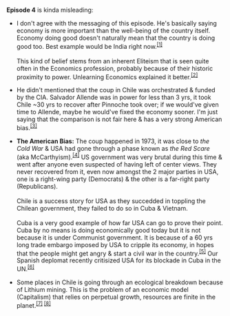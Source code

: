 **Episode 4** is kinda misleading:

* I don't agree with the messaging of this episode. He's basically saying economy is more important than the well-being of the country itself. Economy doing good doesn't naturally mean that the country is doing good too. Best example would be India right now.<sup>[[1]](https://timesofindia.indiatimes.com/business/india-business/why-you-are-not-investing-finance-minister-to-industry/articleshow/94187630.cms)</sup>\
\
This kind of belief stems from an inherent Eliteism that is seen quite often in the Economics profession, probably because of their historic proximity to power. Unlearning Economics explained it better.<sup>[[2]](https://www.youtube.com/watch?v=AeMcVo3WFOY)</sup>

* He didn't mentioned that the coup in Chile was orchestrated & funded by the CIA. Salvador Allende was in power for less than 3 yrs, it took Chile ~30 yrs to recover after Pinnoche took over; if we would've given time to Allende, maybe he would've fixed the economy sooner. I'm just saying that the comparison is not fair here & has a very strong American bias.<sup>[[3]](https://www.youtube.com/watch?v=c3rp7Hs1Sjo)</sup>

* **The American Bias:** The coup happened in 1973, it was close to *the Cold War* & USA had gone through a phase known as *the Red Scare* (aka McCarthyism).<sup>[[4]](https://www.youtube.com/watch?v=N35IugBYH04)</sup> US government was very brutal during this time & went after anyone even suspected of having left of center views. They never recovered from it, even now amongst the 2 major parties in USA, one is a right-wing party (Democrats) & the other is a far-right party (Republicans).\
\
Chile is a success story for USA as they succedded in toppling the Chilean government, they failed to do so in Cuba & Vietnam.\
\
Cuba is a very good example of how far USA can go to prove their point. Cuba by no means is doing economically good today but it is not because it is under Communist government. It is because of a 60 yrs long trade embargo imposed by USA to cripple its economy, in hopes that the people might get angry & start a civil war in the country.<sup>[[5]](https://www.youtube.com/watch?v=NpjDyhGyjNk)</sup> Our Spanish deplomat recently critisized USA for its blockade in Cuba in the UN.<sup>[[6]](https://www.youtube.com/watch?v=syrt1X_HGXE)</sup>

* Some places in Chile is going through an ecological breakdown because of Lithium mining. This is the problem of an economic model (Capitalism) that relies on perpetual growth, resources are finite in the planet.<sup>[[7]](https://youtu.be/KLiXmteCvUI?list=PLzGHKb8i9vTzRKnjR5JDlXQPkiGe2Gjd5) [[8]](https://www.euronews.com/green/2022/02/01/south-america-s-lithium-fields-reveal-the-dark-side-of-our-electric-future)</sup>

